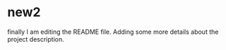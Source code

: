 # new2
finally
I am editing the README file. Adding some more details about the project description.
